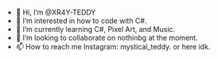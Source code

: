 - 👋 Hi, I’m @XR4Y-TEDDY
- 👀 I’m interested in how to code with C#.
- 🌱 I’m currently learning C#, Pixel Art, and Music.
- 💞️ I’m looking to collaborate on nothinbg at the moment.
- 📫 How to reach me Instagram: mystical_teddy. or here idk.

<!---
XR4Y-TEDDY/XR4Y-TEDDY is a ✨ special ✨ repository because its `README.md` (this file) appears on your GitHub profile.
You can click the Preview link to take a look at your changes.
--->
